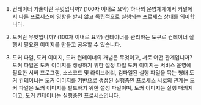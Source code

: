 1. 컨테이너 기술이란 무엇입니까? (100자 이내로 요약)
하나의 운영체제에서 커널에서 다른 프로세스에 영향을 받지 않고 독립적으로 실행되는 프로세스 상태를 의미합니다.
 
3. 도커란 무엇입니까? (100자 이내로 요약)
컨테이너를 관리하는 도구로 컨테이너 실행시 필요한 이미지를 만들고 공유할 수 있습니다.

4. 도커 파일, 도커 이미지, 도커 컨테이너의 개념은 무엇이고, 서로 어떤 관계입니까?
도커 파일은 도커 이미지를 생성하기 위한 설정 파일
도커 이미지는 서비스 운영에 필요한 서버 프로그램, 소스코드 및 라이브러리, 컴파일된 실행 파일을 묶는 형태
도커 컨테이너는 도커 이미지를 기반으로 생성된 실행중인 프로세스
서로의 관계는 도커 파일은 도커 이미지를 빌드하기 위한 설정 파일이며,
도커 이미지는 실행 패키지이고, 도커 컨테이너는 실행중인 프로세스입니다.
